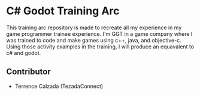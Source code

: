 # C# Godot Training Arc
This training arc repository is made to recreate all my experience in my game programmer trainee experience. I'm GGT in a game company where I was trained to code and make games using c++, java, and objective-c. Using those activity examples in the training, I will produce an equavalent to c# and godot.

## Contributor
- Terrence Calzada (TezadaConnect)
